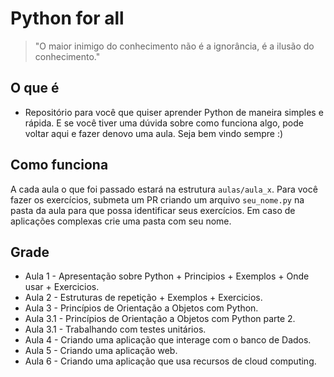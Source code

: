 # Python for all

> "O maior inimigo do conhecimento não é a ignorância, é a ilusão do conhecimento."


## O que é

- Repositório para você que quiser aprender Python de maneira simples e rápida. E se você tiver uma dúvida sobre como funciona algo, pode voltar aqui e fazer denovo uma aula. Seja bem vindo sempre :)

## Como funciona
A cada aula o que foi passado estará na estrutura `aulas/aula_x`. Para você fazer os exercícios, submeta um PR criando um arquivo `seu_nome.py` na pasta da aula para que possa identificar seus exercícios. Em caso de aplicações complexas crie uma pasta com seu nome.



## Grade 
- Aula 1 - Apresentação sobre Python + Principios + Exemplos + Onde usar + Exercicios.
- Aula 2 - Estruturas de repetição + Exemplos + Exercicios.
- Aula 3 - Princípios de Orientação a Objetos com Python.
- Aula 3.1 - Princípios de Orientação a Objetos com Python parte 2.
- Aula 3.1 - Trabalhando com testes unitários.
- Aula 4 - Criando uma aplicação que interage com o banco de Dados.
- Aula 5 - Criando uma aplicação web.
- Aula 6 - Criando uma aplicação que usa recursos de cloud computing.